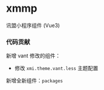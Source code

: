 # xmmp

讯盟小程序组件 (Vue3)

### 代码贡献

新增 vant 修改的组件：

- 修改 `xmi.theme.vant.less` 主题配置

新增全新组件：`packages`

